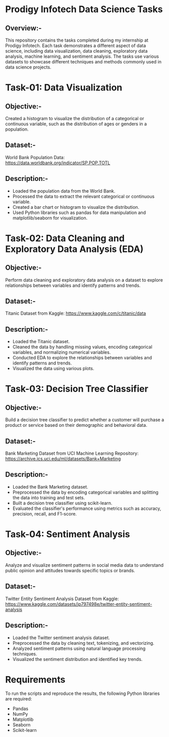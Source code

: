 # Prodigy Infotech Data Science Tasks

## Overview:-
This repository contains the tasks completed during my internship at Prodigy Infotech. Each task demonstrates a different aspect of data science, including data visualization, data cleaning, exploratory data analysis, machine learning, and sentiment analysis. The tasks use various datasets to showcase different techniques and methods commonly used in data science projects.

# Task-01: Data Visualization

## Objective:-
Created a histogram to visualize the distribution of a categorical or continuous variable, such as the distribution of ages or genders in a population.
## Dataset:-
World Bank Population Data: https://data.worldbank.org/indicator/SP.POP.TOTL
## Description:-
  * Loaded the population data from the World Bank.
  * Processed the data to extract the relevant categorical or continuous variable.
  * Created a bar chart or histogram to visualize the distribution.
  * Used Python libraries such as pandas for data manipulation and matplotlib/seaborn for visualization.
    
# Task-02: Data Cleaning and Exploratory Data Analysis (EDA)

## Objective:-
  Perform data cleaning and exploratory data analysis on a dataset to explore relationships between variables and identify patterns and trends.
## Dataset:-
  Titanic Dataset from Kaggle:  https://www.kaggle.com/c/titanic/data
## Description:-
  * Loaded the Titanic dataset.
  * Cleaned the data by handling missing values, encoding categorical variables, and normalizing numerical variables.
  * Conducted EDA to explore the relationships between variables and identify patterns and trends.
  * Visualized the data using various plots.

# Task-03: Decision Tree Classifier

## Objective:-
Build a decision tree classifier to predict whether a customer will purchase a product or service based on their demographic and behavioral data.
## Dataset:-
Bank Marketing Dataset from UCI Machine Learning Repository: https://archive.ics.uci.edu/ml/datasets/Bank+Marketing
## Description:-
  * Loaded the Bank Marketing dataset.
  * Preprocessed the data by encoding categorical variables and splitting the data into training and test sets.
  * Built a decision tree classifier using scikit-learn.
  * Evaluated the classifier's performance using metrics such as accuracy, precision, recall, and F1-score.

# Task-04: Sentiment Analysis
## Objective:-
Analyze and visualize sentiment patterns in social media data to understand public opinion and attitudes towards specific topics or brands.
## Dataset:-
Twitter Entity Sentiment Analysis Dataset from Kaggle: https://www.kaggle.com/datasets/jp797498e/twitter-entity-sentiment-analysis
## Description:-
  * Loaded the Twitter sentiment analysis dataset.
  * Preprocessed the data by cleaning text, tokenizing, and vectorizing.
  * Analyzed sentiment patterns using natural language processing techniques.
  * Visualized the sentiment distribution and identified key trends.

# Requirements
To run the scripts and reproduce the results, the following Python libraries are required:

  * Pandas
  * NumPy
  * Matplotlib
  * Seaborn
  * Scikit-learn
